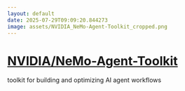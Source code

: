 ```yaml
---
layout: default
date: 2025-07-29T09:09:20.844273
image: assets/NVIDIA_NeMo-Agent-Toolkit_cropped.png
---
```


# [NVIDIA/NeMo-Agent-Toolkit](https://github.com/NVIDIA/NeMo-Agent-Toolkit)

toolkit for building and optimizing AI agent workflows
